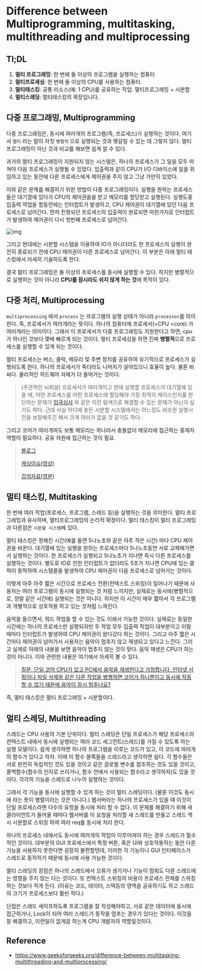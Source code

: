 # Difference between Multiprogramming, multitasking, multithreading and multiprocessing



## TI;DL

1. **멀티 프로그래밍**: 한 번에 둘 이상의 프로그램을 실행하는 컴퓨터
2. **멀티프로세싱**: 한 번에 둘 이상의 CPU를 사용하는 컴퓨터.
3. **멀티태스킹**: 공통 리소스(예: 1 CPU)를 공유하는 작업. 멀티프로그래밍 + 시분할
4. **멀티스레딩**: 멀티태스킹의 확장입니다.



## 다중 프로그래밍, Multiprogramming

다중 프로그래밍은, 동시에 여러개의 프로그램(즉, 프로세스)가 실행하는 것이다. 여기서 `멀티` 라는 말이 자칫 `병렬적` 으로 실행되는 것과 헷갈릴 수 있는 데 그렇지 않다. 멀티 프로그래밍이 아닌 것과 비교를 해보면 쉽게 알 수 있다.

과거의 멀티 프로그래밍이 지원되지 않는 시스템은, 하나의 프로세스가 그 일을 모두 마쳐야 다음 프로세스가 실행될 수 있었다. 입출력과 같이 CPU가 I/O 디바이스에 일을 위임하고 있는 동안에 다른 프로세스에게 제어권을 주지 않고 그냥 가만히 있었다. 

이와 같은 문제를 해결하기 위한 방법이 다중 프로그래밍이다. 실행을 원하는 프로세스들은 대기열에 있다가 CPU의 제어권을을 받고 메모리를 할당받고 실행된다. 실행도중 입출력 작업을 할동안에는 인터럽트가 발생하고, CPU 제어권이 대기열에 있던 다음 프로세스로 넘어간다. 먼저 진행되던 프로세스의 입출력이 완료되면 마찬가지로 인터럽트가 발생하여 제어권이 다시 첫번째 프로세스로 넘어간다.

![img](https://media.geeksforgeeks.org/wp-content/cdn-uploads/multiprogramming.jpg)

그리고 현대에는 시분할 시스템을 이용하여 IO가 아니더라도 한 프로세스의 실행이 완전히 종료되기 전에 CPU 제어권이 다른 프로세스로 넘어간다. 이 부분은 아래 멀티 태스킹에서 자세히 기술하도록 한다. 

결국 멀티 프로그래밍은 둘 이상의 프로세스를 동시에 실행할 수 있다. 하지만 병렬적으로 실행하는 것이 아니라 **CPU를 잠시라도 쉬지 않게 하는 것**에 목적이 있다.



## 다중 처리, Multiprocessing

`multiprocessing` 에서 `process` 는 프로그램의 실행 상태가 아니라 `processor`를 의미한다. 즉, 프로세서가 여러개라는 뜻이다. 하나의 컴퓨터에 프로세서(=CPU =core) 가 여러개라는 의미이다. 그래서 이 프로세서가 다중 프로그래밍도 지원한다고 하면, cpu가 하나인 것보다 몇배 빠르게 되는 것이다. 멀티 프로세싱을 하면 진짜 **병렬적**으로 프로세스를 실행할 수 있게 되는 것이다.

멀티 프로세스는 버스, 클락, 메모리 및 주변 장치를 공유하여 유기적으로 프로세스가 실행되도록 한다. 하나의 프로세서가 죽더라도 나머지가 살아있으니 효율이 높다. 물론 비싸다. 물리적인 하드웨어 자체가 더 들어가는 것이다.

>  (주관적인 뇌피셜) 프로세서가 여러개이고 현재 실행할 프로세스가 대기열에 있을 때, 어떤 프로세스를 어떤 프로세스에 할당해야 가장 최적의 케이스인지를 판단하는 문제가 [입국심사](https://www.acmicpc.net/problem/3079) 와 같은 이진 탐색으로 해결할 수 있는 문제가 아닌가 싶기도 하다. 근데 사실 어디에 놓든 시분할 시스템에서는 어느정도 비슷한 실행시간을 보장해주긴 해서 크게 의미가 없을 것 같기도 하다.

그리고 코어가 여러개여도 보통 메모리는 하나라서 충돌없이 메모리에 접근하는 중재자 역할이 필요하다. 공유 자원에 접근하는 것이 필요.

> [블로그](https://velog.io/@boram_in/6.5-%EB%A9%80%ED%8B%B0%EC%BD%94%EC%96%B4%EC%99%80-%EA%B8%B0%ED%83%80-%EA%B3%B5%EC%9C%A0-%EB%A9%94%EB%AA%A8%EB%A6%AC-%EB%A9%80%ED%8B%B0%ED%94%84%EB%A1%9C%EC%84%B8%EC%84%9C)
>
> [캐싱이슈(영상)](https://www.youtube.com/watch?v=_cmViSD6Quw)
>
> [강의자료(영문)](https://www.cs.cmu.edu/~fp/courses/15213-s07/lectures/27-multicore.pdf)



## 멀티 태스킹, Multitasking

한 번에 여러 작업(프로세스, 프로그램, 스레드 등)을 실행하는 것을 의미한다. 멀티 프로그래밍과 유사하며, 멀티프로그래밍의 논리적 확장이다. 멀티 태스킹이 멀티 프로그래밍과 다른점은 `시분할 시스템`에 있다.

멀티 태스킹은 정해진 시간(예를 들면 5나노초와 같은 아주 작은 시간) 마다 CPU 제어권을 바꾼다. 대기열에 있는 실행을 원하는 프로세스마다 5나노초동안 서로 교체해가면서 실행하는 것이다. 한 프로세스가 실행되고 5나노초가 지나면 즉시 다른 프로세스를 실행하는 것이다. 별도로 IO로 인한 인터럽트가 없더라도 5초가 지나면 CPU에 있는 클럭이 동작하여 시스템콜을 발생하여 CPU 제어권이 다음 프로세스로 넘어가는 것이다.

이렇게 아주 아주 짧은 시간으로 프로세스 전환(컨텍스트 스위칭)이 일어나기 때문에 사용자는 여러 프로그램이 동시에 실행되는 것 처럼 느끼지만, 실제로는 동시에(병렬적으로, 정말 같은 시간에) 실행되는 것은 아니다. 하지만 이 시간이 매우 짧아서 각 프로그램과 개별적으로 상호작용 하고 있는 것처럼 느껴진다. 

음악을 들으면서, 워드 작업을 할 수 있는 것도 이래서 가능한 것이다. 실제로는 동일한 시간에는 하나의 프로세스만 실행되지만 두 작업 모두 입출력 작업이 대부분이고 이럴 때마다 인터럽트가 발생하여 CPU 제어권이 왔다갔다 하는 것이다. 그리고 아주 짧은 시간마다 제어권이 넘어가서 사용자는 음악이 멈추지 않고 재생되고 있다고 느낀다. 그리고 실제로 아래의 내용을 보면 음악이 멈추지 않는 것이 맞다. 음악 재생은 CPU가 하는 것이 아니다. 이와 관련한 내용은 여기에서 자세히 볼 수 있다.

> [질문, 단일 코어 CPU가 있고 PC에서 음악을 재생한다고 가정합니다. 인터넷 서핑이나 파일 삭제와 같은 다른 작업을 병행하면 코어가 하나뿐이고 동시에 작동할 수 없기 때문에 음악이 잠시 멈추나요?](https://www.quora.com/Suppose-I-have-a-single-core-CPU-and-I-play-music-on-my-PC-If-I-do-any-other-operation-in-parallel-like-surfing-the-internet-or-deleting-files-will-the-music-stop-for-a-short-time-because-there-is-only-one-core-and)

즉, 멀티 태스킹은 멀티 프로그래밍 + 시분할이다.



## 멀티 스레딩, Multithreading

스레드는 CPU 사용의 기본 단위이다. 멀티 스레딩은 단일 프로세스가 해당 프로세스의 컨텍스트 내에서 동시에 실행되는 여러 코드 세그먼트(스레드)를 가질 수 있도록 하는 실행 모델이다. 쉽게 생각하면 하나의 프로그램을 이루는 코드가 있고, 이 코드에 여러개의 함수가 있다고 하자. 이때 이 함수 블록들을 스레드라고 생각하면 쉽다. 각 함수들은 서로 완전히 독립적인 것도 있을 것이고 같은 글로벌 변수를 참조하는 것도 있을 것이고, 콜백함수(함수의 인자로 쓰이거나, 함수 안에서 사용되는 함수라고 생각하자)도 있을 것이다. 각각의 기능을 스레드로 나누어 실행하는 것이다.

그래서 각 기능을 동시에 실행할 수 있게 하는 것이 멀티 스레딩이다. (물론 이것도 동시에 라는 뜻이 병렬이라는 것은 아니다.) 웹서버라는 하나의 프로세스가 있을 때 이것이 단일 프로세스라면 다수의 요청을 동시에 처리 할 수 없다. 이 문제를 해결하기 위해 새 클라이언트가 들어올 때마다 웹서버를 이 요청을 처리할 새 스레드를 만들고 스레드 역시 시분할로 스위칭 하여 여러 req를 동시에 처리 한다.

하나의 프로세스 내에서도 동시에 여러개의 작업이 이루어져야 하는 경우 스레드가 필수적인 것이다. 대부분의 GUI 프로세스에서 특정 버튼, 혹은 UI와 상호작용하는 동안 다른 기능을 사용하지 못한다면 굉장히 불편할텐데, 이러한 각 기능이나 GUI 인터페이스가 스레드로 동작하기 때문에 동시에 사용 가능한 것이다.

멀티 스레딩의 장점은 하나의 스레드에서 오류가 생기거나 기능이 멈춰도 다른 스레드에는 영향을 주지 않는 다는 것이다. 또 컨텍스트 스위칭의 비용이 프로세스 전체를 스위칭 하는 것보다 적게 든다. (이유는 코드, 데이터, 스택등의 영역을 공유하기도 하고 스레드의 크기가 프로세스보다 훨씬 작다.)

단점은 스레드 세이프하도록 프로그램을 잘 작성해야하고, 서로 같은 데이터에 동시에 접근하거나, Lock이 되어 여러 스레드가 동작을 멈추는 경우가 있다는 것이다. 이것을 잘 해결하고, 이런일이 없게끔 하는게 CPU 개발자의 역할일것이다.



## Reference

- https://www.geeksforgeeks.org/difference-between-multitasking-multithreading-and-multiprocessing/